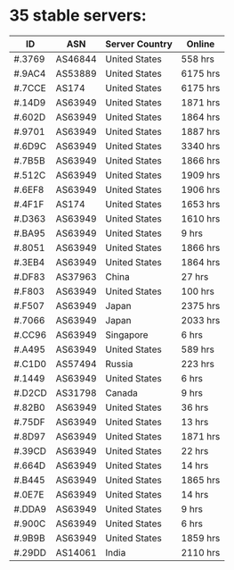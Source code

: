 # 35 stable servers:

| ID | ASN | Server Country | Online |
| ------ | ------ | ------ | ------ |
| #.3769 | AS46844 | United States | 558 hrs |
| #.9AC4 | AS53889 | United States | 6175 hrs |
| #.7CCE | AS174 | United States | 6175 hrs |
| #.14D9 | AS63949 | United States | 1871 hrs |
| #.602D | AS63949 | United States | 1864 hrs |
| #.9701 | AS63949 | United States | 1887 hrs |
| #.6D9C | AS63949 | United States | 3340 hrs |
| #.7B5B | AS63949 | United States | 1866 hrs |
| #.512C | AS63949 | United States | 1909 hrs |
| #.6EF8 | AS63949 | United States | 1906 hrs |
| #.4F1F | AS174 | United States | 1653 hrs |
| #.D363 | AS63949 | United States | 1610 hrs |
| #.BA95 | AS63949 | United States | 9 hrs |
| #.8051 | AS63949 | United States | 1866 hrs |
| #.3EB4 | AS63949 | United States | 1864 hrs |
| #.DF83 | AS37963 | China | 27 hrs |
| #.F803 | AS63949 | United States | 100 hrs |
| #.F507 | AS63949 | Japan | 2375 hrs |
| #.7066 | AS63949 | Japan | 2033 hrs |
| #.CC96 | AS63949 | Singapore | 6 hrs |
| #.A495 | AS63949 | United States | 589 hrs |
| #.C1D0 | AS57494 | Russia | 223 hrs |
| #.1449 | AS63949 | United States | 6 hrs |
| #.D2CD | AS31798 | Canada | 9 hrs |
| #.82B0 | AS63949 | United States | 36 hrs |
| #.75DF | AS63949 | United States | 13 hrs |
| #.8D97 | AS63949 | United States | 1871 hrs |
| #.39CD | AS63949 | United States | 22 hrs |
| #.664D | AS63949 | United States | 14 hrs |
| #.B445 | AS63949 | United States | 1865 hrs |
| #.0E7E | AS63949 | United States | 14 hrs |
| #.DDA9 | AS63949 | United States | 9 hrs |
| #.900C | AS63949 | United States | 6 hrs |
| #.9B9B | AS63949 | United States | 1859 hrs |
| #.29DD | AS14061 | India | 2110 hrs |

